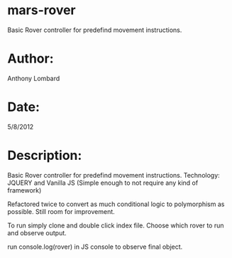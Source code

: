 # mars-rover
Basic Rover controller for predefind movement instructions.
# Author: 
Anthony Lombard
# Date: 
5/8/2012
# Description: 
Basic Rover controller for predefind movement instructions.
Technology: 
JQUERY and Vanilla JS (Simple enough to not require any kind of framework)

Refactored twice to convert as much conditional logic to polymorphism as possible. Still room for improvement.

To run simply clone and double click index file. 
Choose which rover to run and observe output.

run console.log(rover) in JS console to observe final object.
